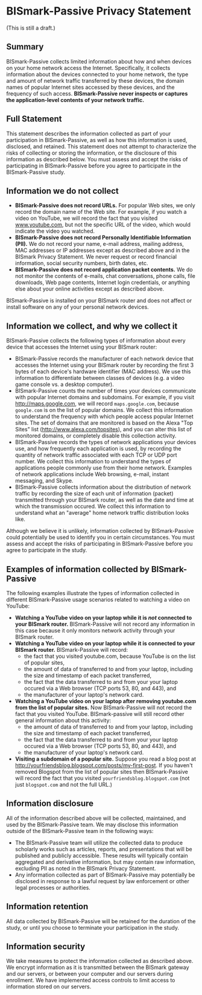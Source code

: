 BISmark-Passive Privacy Statement
=================================

(This is still a draft.)

Summary
-------

BISmark-Passive collects limited information about how and when devices on your
home network access the Internet. Specifically, it collects information about
the devices connected to your home network, the type and amount of network
traffic transferred by these devices, the domain names of popular Internet sites
accessed by these devices, and the frequency of such access.  **BISmark-Passive
never inspects or captures the application-level contents of your network traffic.**

Full Statement
--------------

This statement describes the information collected as part of your participation
in BISmark-Passive, as well as how this information is used, disclosed, and
retained. This statement does not attempt to characterize the risks of
collecting or storing the information, or the disclosure of this information as
described below. You must assess and accept the risks of participating in
BISmark-Passive before you agree to participate in the BISmark-Passive study.

Information we **do not** collect
---------------------------------

- **BISmark-Passive does not record URLs.** For popular Web sites, we only
  record the domain name of the Web site. For example, if you watch a video on
  YouTube, we will record the fact that you visited www.youtube.com, but not the
  specific URL of the video, which would indicate the video you watched.
- **BISmark-Passive does not record Personally Identifiable Information (PII).**
  We do not record your name, e-mail address, mailing address, MAC addresses or
  IP addresses except as described above and in the BISmark Privacy Statement.
  We never request or record financial information, social security numbers,
  birth dates, etc.
- **BISmark-Passive does not record application packet contents.** We do not
  monitor the contents of e-mails, chat conversations, phone calls, file
  downloads, Web page contents, Internet login credentials, or anything else
  about your online activities except as described above.

BISmark-Passive is installed on your BISmark router and does not affect or
install software on any of your personal network devices.

Information we collect, and why we collect it
---------------------------------------------

BISmark-Passive collects the following types of information about every device
that accesses the Internet using your BISmark router:

- BISmark-Passive records the manufacturer of each network device that accesses
  the Internet using your BISmark router by recording the first 3 bytes of each
  device's hardware identifier (MAC address). We use this information to
  differentiate between classes of devices (e.g. a video game console vs. a
  desktop computer).
- BISmark-Passive counts the number of times your devices communicate with
  popular Internet domains and subdomains. For example, if you visit
  http://maps.google.com, we will record `maps.google.com`, because
  `google.com` is on the list of popular domains. We collect this information to
  understand the frequency with which people access popular Internet sites. The
  set of domains that are monitored is based on the Alexa "Top Sites" list
  (http://www.alexa.com/topsites), and you can alter this list of monitored
  domains, or completely disable this collection activity.
- BISmark-Passive records the types of network applications your devices use,
  and how frequently each application is used, by recording the quantity of
  network traffic associated with each TCP or UDP port number. We collect this
  information to understand the types of applications people commonly use from
  their home network. Examples of network applications include Web browsing,
  e-mail, instant messaging, and Skype.
- BISmark-Passive collects information about the distribution of network traffic
  by recording the size of each unit of information (packet) transmitted through
  your BISmark router, as well as the date and time at which the transmission
  occured. We collect this information to understand what an "average" home
  network traffic distribution looks like.

Although we believe it is unlikely, information collected by BISmark-Passive
could potentially be used to identify you in certain circumstances. You must
assess and accept the risks of participating in BISmark-Passive before you agree
to participate in the study.

Examples of information collected by BISmark-Passive
----------------------------------------------------

The following examples illustrate the types of information collected in
different BISmark-Passive usage scenarios related to watching a video on
YouTube:

- **Watching a YouTube video on your laptop while it is *not* connected to your
  BISmark router.** BISmark-Passive will not record any information in this case
  because it only monitors network activity through your BISmark router.
- **Watching a YouTube video on your laptop while it is connected to your
  BISmark router.** BISmark-Passive will record:
    - the fact that you visited youtube.com, because YouTube is on the list of
      popular sites,
    - the amount of data of transferred to and from your laptop, including the
      size and timestamp of each packet transferred,
    - the fact that the data transferred to and from your your laptop occured
      via a Web browser (TCP ports 53, 80, and 443), and
    - the manufacturer of your laptop's network card.
- **Watching a YouTube video on your laptop after removing youtube.com from the
  list of popular sites.** Now BISmark-Passive will not record the fact that you
  visited YouTube. BISmark-passive will still record other general information
  about this activity:
    - the amount of data of transferred to and from your laptop, including the
      size and timestamp of each packet transferred,
    - the fact that the data transferred to and from your your laptop occured
      via a Web browser (TCP ports 53, 80, and 443), and
    - the manufacturer of your laptop's network card.
- **Visiting a subdomain of a popular site.** Suppose you read a blog post at
  http://yourfriendsblog.blogspot.com/posts/my-first-post. If you haven't
  removed Blogspot from the list of popular sites then BISmark-Passive will
  record the fact that you visited `yourfriendsblog.blogspot.com` (not just
  `blogspot.com` and not the full URL.)

Information disclosure
----------------------

All of the information described above will be collected, maintained, and used
by the BISmark-Passive team. We may disclose this information outside of the
BISmark-Passive team in the following ways:
- The BISmark-Passive team will utilize the collected data to produce scholarly
  works such as articles, reports, and presentations that will be published and
  publicly accessible. These results will typically contain aggregated and
  derivative information, but may contain raw information, excluding PII as
  noted in the BISmark Privacy Statement.
- Any information collected as part of BISmark-Passive may potentially be
  disclosed in response to a lawful request by law enforcement or other legal
  processes or authorities.

Information retention
---------------------

All data collected by BISmark-Passive will be retained for the duration of the
study, or until you choose to terminate your participation in the study.

Information security
--------------------

We take measures to protect the information collected as described above. We
encrypt information as it is transmitted between the BISmark gateway and our
servers, or between your computer and our servers during enrollment. We have
implemented access controls to limit access to information stored on our
servers.
